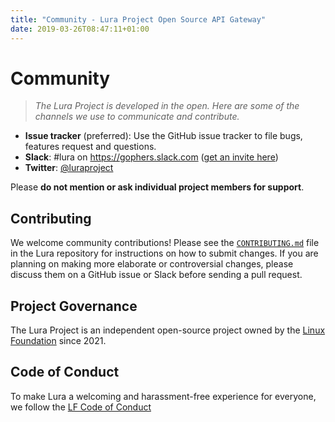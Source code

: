 ```yaml
---
title: "Community - Lura Project Open Source API Gateway"
date: 2019-03-26T08:47:11+01:00
---
```


# Community

>_The Lura Project is developed in the open. Here are some of the channels we use to communicate and contribute._

- **Issue tracker** (preferred): Use the GitHub issue tracker to file bugs, features request and questions.
- **Slack**: #lura on https://gophers.slack.com ([get an invite here](https://invite.slack.golangbridge.org/))
- **Twitter**: [@luraproject](https://twitter.com/luraproject)

Please **do not mention or ask individual project members for support**.

## Contributing
We welcome community contributions! Please see the [`CONTRIBUTING.md`](https://github.com/luraproject/lura/blob/master/CONTRIBUTING.md) file in the Lura repository for instructions on how to submit changes. If you are planning on making more elaborate or controversial changes, please discuss them on a GitHub issue or Slack before sending a pull request.

## Project Governance
The Lura Project is an independent open-source project owned by the [Linux Foundation](https://linuxfoundation.org/) since 2021.

## Code of Conduct
To make Lura a welcoming and harassment-free experience for everyone, we follow the [LF Code of Conduct](https://lfprojects.org/policies/code-of-conduct/)
